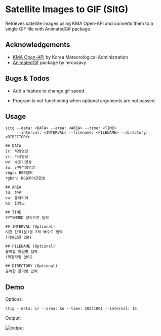 # Satellite Images to GIF (SItG)

Retrieves satellite images using KMA Open-API and converts them to a single GIF file with AnimatedGif package.

## Acknowledgements

 - [KMA Open-API](https://www.data.go.kr/data/15058167/openapi.do) by Korea Meteorological Administration
 - [AnimatedGif](https://github.com/mrousavy/AnimatedGif) package by mrousavy
 
## Bugs & Todos

- Add a feature to change gif speed.

- Program is not functioning when optional arguments are not passed.

## Usage

```
sitg --data: <DATA> --area: <AREA> --time: <TIME>
     --interval: <INTERVAL> --filename: <FILENAME> --directory: <DIRECTORY>

## DATA
ir: 적외영상
vi: 가시영상
wv: 수증기영상
sw: 단파적외영상
rbgt: RGB컬러
rgbdn: RGB주야간합성

## AREA
fd: 전구
ea: 동아시아
ko: 한반도

## TIME
YYYYMMDD 양식으로 입력

## INTERVAL (Optional)
시간 간격(분)을 2의 배수로 입력
(기본값은 2분)

## FILENAME (Optional)
출력할 파일명 입력
(확장자명 없이)

## DIRECTORY (Optional)
출력할 폴더명 입력
```

## Demo

Options:

```
stig --data: ir --area: ko --time: 20221001 --interval: 16
```

Output:

![output](img/output_resized.gif)
